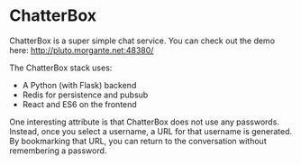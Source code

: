 # ChatterBox

ChatterBox is a super simple chat service. You can check out the demo here: http://pluto.morgante.net:48380/

The ChatterBox stack uses:

* A Python (with Flask) backend
* Redis for persistence and pubsub
* React and ES6 on the frontend

One interesting attribute is that ChatterBox does not use any passwords. Instead, once you select a username, a URL for that username is generated. By bookmarking that URL, you can return to the conversation without remembering a password. 
